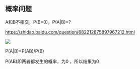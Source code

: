## 概率问题

A和B不相交，P(B>0)，P(A|B)=?

https://zhidao.baidu.com/question/682212875897967212.html

![](https://gitee.com/wowoa/typoraPic/raw/master/image/20201025004233.png)

P(A|B)=P(AB)/P(B)

P(AB)即两者都发生的概率，为0 ，所以结果为0